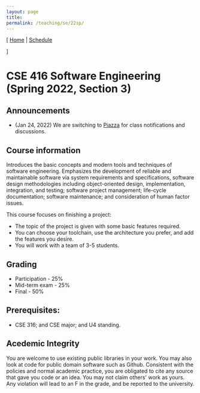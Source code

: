 ```yaml
---
layout: page
title: 
permalink: /teaching/se/22sp/
---
```


[
[Home](./index.html) | 
[Schedule](./schedule.html) 
<!-- | [Policy](./policy.html) -->
]
# CSE 416 Software Engineering (Spring 2022, Section 3)

## Announcements

<!-- * (Apr 15, 2019) Final exam date: May 20, 2:15pm, Humanities 1003 -->
* (Jan 24, 2022) We are switching to
[Piazza](https://piazza.com/stonybrook/spring2022/cse41603) for class
notifications and discussions. 
<!-- * (Jan 17, 2022) Please read the [collaboration and academic integrity
policy](policy.html); Enrollment in this class suggests you have accepted the
policy. -->

## Course information

Introduces the basic concepts and modern tools and techniques of software engineering. Emphasizes the development of reliable and maintainable software via system requirements and specifications, software design methodologies including object-oriented design, implementation, integration, and testing; software project management; life-cycle documentation; software maintenance; and consideration of human factor issues.

This course focuses on finishing a project: 
* The topic of the project is given with some basic features required.
* You can choose your toolchain, use the architecture you prefer, and add the features you desire. 
* You will work with a team of 3-5 students.  

## Grading

* Participation - 25%
* Mid-term exam - 25%
* Final - 50%


## Prerequisites:
 * CSE 316; and CSE major; and U4 standing.

## Acedemic Integrity
You are welcome to use existing public libraries in your work. You may also look at code for
public domain software such as Github. Consistent with the policies and normal
academic practice, you are obligated to cite any source that gave you code or an
idea. You may not claim others' work as yours. Any violation will lead to an F in the grade, and be reported to the university.   

<!-- ## Useful Books
The following books may help provide background help. None of them are required.
They are listed in rough order of usefulness.
 * Principles of Computer System Design. Jerome Saltzer and M. Frans Kaashoek,
   Morgan Kaufmann.
 * Distributed Systems: Principles and Paradigms, Andrew Tanenbaum and Maarten
   van Steen, Prentice Hall. -->

<!-- ## Acknowledgement
The topics and many materials of this class are from the distributed systems
class taught at [MIT](https://pdos.csail.mit.edu/6.824/) and
[NYU](http://www.news.cs.nyu.edu/~jinyang/fa16-ds/index.html). -->
